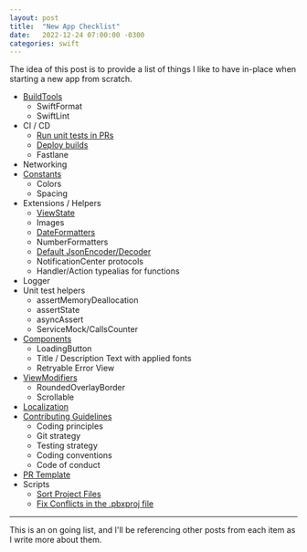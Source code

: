 ```yaml
---
layout: post
title:  "New App Checklist"
date:   2022-12-24 07:00:00 -0300
categories: swift
---
```


The idea of this post is to provide a list of things I like to have in-place when starting a new app from scratch.

- [BuildTools](https://mdb1.github.io/swift/2023/01/01/new-app-build-tools.html)
  - SwiftFormat
  - SwiftLint
- CI / CD
  - [Run unit tests in PRs](https://github.com/mdb1/SwiftyPick/blob/main/Documentation/Fastlane.md)
  - [Deploy builds](https://github.com/mdb1/SwiftyPick/blob/main/Documentation/Fastlane+Distribution.md)
  - Fastlane
- Networking
- [Constants](https://mdb1.github.io/swift/2022/12/24/new-app-constants.html)
  - Colors
  - Spacing
- Extensions / Helpers
  - [ViewState](https://mdb1.github.io/swift/2023/01/08/new-app-view-state.html)
  - Images
  - [DateFormatters](https://mdb1.github.io/swift/2023/01/10/new-app-date-formatters.html)
  - NumberFormatters
  - [Default JsonEncoder/Decoder](https://mdb1.github.io/swift/2023/01/10/new-app-json-encoder-decoder.html)
  - NotificationCenter protocols
  - Handler/Action typealias for functions
- Logger
- Unit test helpers
  - assertMemoryDeallocation
  - assertState
  - asyncAssert
  - ServiceMock/CallsCounter
- [Components](https://mdb1.github.io/swift/2023/01/04/new-app-components.html)
  - LoadingButton
  - Title / Description Text with applied fonts
  - Retryable Error View
- [ViewModifiers](https://mdb1.github.io/swift/2023/01/03/new-app-view-modifiers.html)
  - RoundedOverlayBorder
  - Scrollable
- [Localization](https://mdb1.github.io/swift/2022/12/27/new-app-localization.html)
- [Contributing Guidelines](https://mdb1.github.io/swift/2023/01/02/new-app-contributing-guidelines.html)
  - Coding principles
  - Git strategy
  - Testing strategy
  - Coding conventions
  - Code of conduct
- [PR Template](https://mdb1.github.io/swift/2023/01/09/new-app-pr-template.html)
- Scripts
  - [Sort Project Files](https://github.com/mdb1/SwiftyPick/blob/main/Documentation/SortProject.md)
  - [Fix Conflicts in the .pbxproj file](https://github.com/Lightricks/Kintsugi)

---

This is an on going list, and I'll be referencing other posts from each item as I write more about them.